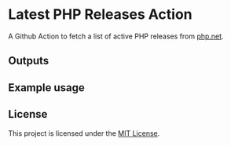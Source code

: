 # Latest PHP Releases Action

A Github Action to fetch a list of active PHP releases from [php.net](https://php.net).

## Outputs

## Example usage

## License

This project is licensed under the [MIT License](LICENSE).